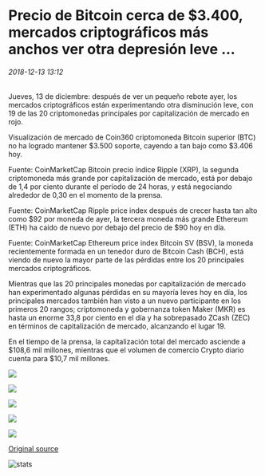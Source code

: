 # Precio de Bitcoin cerca de $3.400, mercados criptográficos más anchos ver otra depresión leve ...

###### 2018-12-13 13:12

Jueves, 13 de diciembre: después de ver un pequeño rebote ayer, los mercados criptográficos están experimentando otra disminución leve, con 19 de las 20 criptomonedas principales por capitalización de mercado en rojo.

Visualización de mercado de Coin360 criptomoneda Bitcoin superior (BTC) no ha logrado mantener $3.500 soporte, cayendo a tan bajo como $3.406 hoy.

Fuente: CoinMarketCap Bitcoin precio índice Ripple (XRP), la segunda criptomoneda más grande por capitalización de mercado, está por debajo de 1,4 por ciento durante el período de 24 horas, y está negociando alrededor de 0,30 en el momento de la prensa.

Fuente: CoinMarketCap Ripple price index después de crecer hasta tan alto como $92 por moneda de ayer, la tercera moneda más grande Ethereum (ETH) ha caído de nuevo por debajo del precio de $90 hoy en día.

Fuente: CoinMarketCap Ethereum price index Bitcoin SV (BSV), la moneda recientemente formada en un tenedor duro de Bitcoin Cash (BCH), está viendo de nuevo la mayor parte de las pérdidas entre los 20 principales mercados criptográficos.

Mientras que las 20 principales monedas por capitalización de mercado han experimentado algunas pérdidas en su mayoría leves hoy en día, los principales mercados también han visto a un nuevo participante en los primeros 20 rangos; criptomoneda y gobernanza token Maker (MKR) es hasta un enorme 33,8 por ciento en el día y ha sobrepasado ZCash (ZEC) en términos de capitalización de mercado, alcanzando el lugar 19.

En el tiempo de la prensa, la capitalización total del mercado asciende a $108,6 mil millones, mientras que el volumen de comercio Crypto diario cuenta para $10,7 mil millones.

![](https://s3.cointelegraph.com/storage/uploads/view/2a76f4b0fbbc012650fd228e6838c687.png)

![](https://s3.cointelegraph.com/storage/uploads/view/4ac659b49f37603e5bdf2a41f4370dbf.png)

![](https://s3.cointelegraph.com/storage/uploads/view/2b6b22df3986d3a430b0f60e14ec4513.png)

![](https://s3.cointelegraph.com/storage/uploads/view/445ed4c4b1fd1b8e916a8757cacd2501.png)

![](https://s3.cointelegraph.com/storage/uploads/view/56648ee0fae0ef3fc023560444355305.png)

[Original source](https://cointelegraph.com/news/bitcoin-price-near-3-400-wider-crypto-markets-see-another-mild-slump)

![stats](https://c.statcounter.com/11760860/0/a89fa40b/1/ "stats")